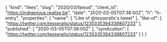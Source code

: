{
  "kind": "likes",
  "slug": "2020/03/fawud",
  "client_id": "https://indigenous.realize.be",
  "date": "2020-03-05T07:38:00Z",
  "h": "h-entry",
  "properties": {
    "name": [
      "Like of @tesseralis's tweet"
    ],
    "like-of": [
      "https://twitter.com/tesseralis/status/1235335394339807233"
    ],
    "published": [
      "2020-03-05T07:38:00Z"
    ],
    "syndication": [
      "https://twitter.com/tesseralis/status/1235335394339807233"
    ]
  }
}
